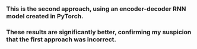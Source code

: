 <p>
 <h3> This is the second approach, using an encoder-decoder RNN model created in PyTorch. <h3/>
 <h3> These results are significantly better, confirming my suspicion that the first approach was incorrect. </h3>
<p>
